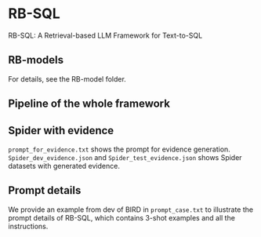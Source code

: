 # RB-SQL
RB-SQL: A Retrieval-based LLM Framework for Text-to-SQL

## RB-models
For details, see the RB-model folder.

## Pipeline of the whole framework

## Spider with evidence
```prompt_for_evidence.txt``` shows the prompt for evidence generation.
```Spider_dev_evidence.json``` and ```Spider_test_evidence.json``` shows Spider datasets with generated evidence.

## Prompt details
We provide an example from dev of BIRD in ```prompt_case.txt``` to illustrate the prompt details of RB-SQL,  which contains 3-shot examples and all the instructions.  

